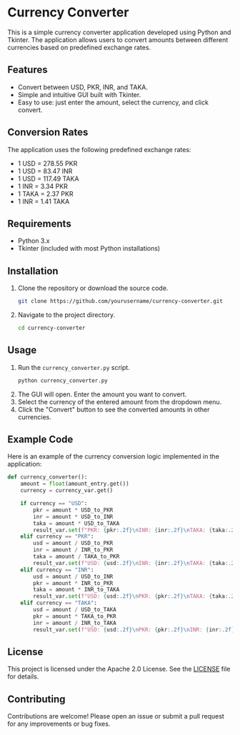 # Currency Converter

This is a simple currency converter application developed using Python and Tkinter. The application allows users to convert amounts between different currencies based on predefined exchange rates.

## Features

- Convert between USD, PKR, INR, and TAKA.
- Simple and intuitive GUI built with Tkinter.
- Easy to use: just enter the amount, select the currency, and click convert.

## Conversion Rates

The application uses the following predefined exchange rates:

- 1 USD = 278.55 PKR
- 1 USD = 83.47 INR
- 1 USD = 117.49 TAKA
- 1 INR = 3.34 PKR
- 1 TAKA = 2.37 PKR
- 1 INR = 1.41 TAKA

## Requirements

- Python 3.x
- Tkinter (included with most Python installations)

## Installation

1. Clone the repository or download the source code.
    ```sh
    git clone https://github.com/yourusername/currency-converter.git
    ```
2. Navigate to the project directory.
    ```sh
    cd currency-converter
    ```

## Usage

1. Run the `currency_converter.py` script.
    ```sh
    python currency_converter.py
    ```
2. The GUI will open. Enter the amount you want to convert.
3. Select the currency of the entered amount from the dropdown menu.
4. Click the "Convert" button to see the converted amounts in other currencies.

## Example Code

Here is an example of the currency conversion logic implemented in the application:

```python
def currency_converter():
    amount = float(amount_entry.get())
    currency = currency_var.get()

    if currency == "USD":
        pkr = amount * USD_to_PKR
        inr = amount * USD_to_INR
        taka = amount * USD_to_TAKA
        result_var.set(f"PKR: {pkr:.2f}\nINR: {inr:.2f}\nTAKA: {taka:.2f}")
    elif currency == "PKR":
        usd = amount / USD_to_PKR
        inr = amount / INR_to_PKR
        taka = amount / TAKA_to_PKR
        result_var.set(f"USD: {usd:.2f}\nINR: {inr:.2f}\nTAKA: {taka:.2f}")
    elif currency == "INR":
        usd = amount / USD_to_INR
        pkr = amount * INR_to_PKR
        taka = amount * INR_to_TAKA
        result_var.set(f"USD: {usd:.2f}\nPKR: {pkr:.2f}\nTAKA: {taka:.2f}")
    elif currency == "TAKA":
        usd = amount / USD_to_TAKA
        pkr = amount * TAKA_to_PKR
        inr = amount / INR_to_TAKA
        result_var.set(f"USD: {usd:.2f}\nPKR: {pkr:.2f}\nINR: {inr:.2f}")
```

## License

This project is licensed under the Apache 2.0 License. See the [LICENSE](LICENSE) file for details.

## Contributing

Contributions are welcome! Please open an issue or submit a pull request for any improvements or bug fixes.
